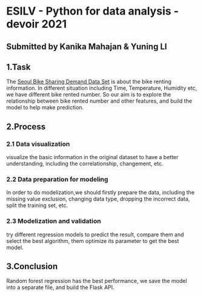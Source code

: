 # ESILV - Python for data analysis - devoir 2021
## Submitted by Kanika Mahajan & Yuning LI

## 1.Task
The [Seoul Bike Sharing Demand Data Set](https://archive.ics.uci.edu/ml/datasets/Seoul+Bike+Sharing+Demand?fbclid=IwAR0kA9lVpTHUikp5xuQKmz9VVeHXeTDkNyON3PUMLqKE6UWB4iReOBS4fP0) is about the bike renting information. In different situation including Time, Temperature, Humidity etc, we have different bike rented number.
So our aim is to explore the relationship between bike rented number and other features, and build the model to help make prediction.

## 2.Process
### 2.1 Data visualization
visualize the basic information in the original dataset to have a better understanding, including the correlationship, changement, etc.
### 2.2 Data preparation for modeling
In order to do modelization,we should firstly prepare the data, including the missing value exclusion, changing data type, dropping the incorrect data, split the training set, etc.
### 2.3 Modelization and validation
try different regression models to predict the result, compare them and select the best algorithm, them optimize its parameter to get the best model.

## 3.Conclusion
Random forest regression has the best performance, we save the model into a separate file, and build the Flask API.
